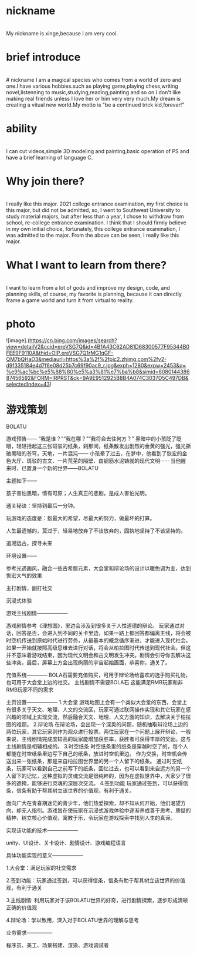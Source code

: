 # nickname
<br> My nickname is xinge,because I am very cool.
# brief introduce
<br># nickname
I am a magical species who comes from a world of zero and one.I have various hobbies.such as playing game,playing chess,writing novel,listenning to music,studying,reading,painting and so on.I don't like making real friends unless I love her or him very very much.My dream is creating a vitual new world.My motto is "be a continued trick kid,forever!"
# ability
<br>I can cut videos,simple 3D modeling and painting,basic operation of PS and have a brief learning of language C.
# Why join there?
<br>I really like this major. 2021 college entrance examination, my first choice is this major, but did not be admitted, so, I went to Southwest University to study material majors, but after less than a year, I chose to withdraw from school, re-college entrance examination. I think that I should firmly believe in my own initial choice, fortunately, this college entrance examination, I was admitted to the major. From the above can be seen, I really like this major.
# What I want to learn from there?
<br>I want to learn from a lot of gods and improve my design, code, and planning skills, of course, my favorite is planning, because it can directly frame a game world and turn it from virtual to reality.
# photo
![image].(https://cn.bing.com/images/search?view=detailV2&ccid=ereVSG7Q&id=4B1A43C62AD81D68300577F95344B0FEE9F9110A&thid=OIP.ereVSG7Q1rMG1qGF-QM7bQHaD3&mediaurl=https%3a%2f%2fpic2.zhimg.com%2fv2-d9f335184e4d7f6e08d25b7c69f90ac9_r.jpg&exph=1280&expw=2453&q=%e9%ac%bc%e5%88%80%e5%a3%81%e7%ba%b8&simid=608014438687456592&FORM=IRPRST&ck=9A9E9512925B8B4A074C3037D5C497DB&selectedIndex=43)

# 游戏策划
BOLATU

游戏预告——
“我是谁？”“我在哪？”“我将会去往何方？”
黑暗中的小孩眨了眨眼，轻轻拾起这三张斑驳的纸条，刹那间，纸条散发出剧烈的金黄的强光，强光撕破黑暗的苍穹，天地，一片混沌——
小孩晕了过去，在梦中，他看到了恢宏的金色大厅、斑驳的古文、一片荒芜的隔壁、由钢筋水泥铸就的现代文明······
当他醒来时，已置身一个新的世界——BOLATU

主题如下——

孩子害怕黑暗，情有可原；人生真正的悲剧，是成人害怕光明。

通关秘诀：坚持到最后一分钟。

玩游戏的态度是：抱最大的希望，尽最大的努力，做最坏的打算。

人生最遗憾的，莫过于，轻易地放弃了不该放弃的，固执地坚持了不该坚持的。

追溯远古，探寻未来

环境设置——

参考光遇画风，融合一些古希腊元素，大会堂和辩论场的设计以暖色调为主，达到恢宏大气的效果

主打剧情，副打社交

沉浸式体验

游戏主线剧情——————

游戏剧情参考《理想国》，里边会涉及到很多关于人性道德的辩论。
玩家通过对话，回答是否，会进入到不同的关卡里边，如果一路上都回答都偏离主线，将会被时空机传送到原始时代进行劳务，从最基本的概念循序渐进，才能进入现代社会。
如果一开始就按照高级思维去进行对话，将会从柏拉图时代传送到现代社会。但这并不意味着游戏结束，因为现代文明会和古文明发生冲突。剧情会引导你去解决这些冲突，最后，屏幕上方会出现绚丽的宇宙起始画面，恭喜你，通关了。

充值系统————
BOLA石需要充值购买，可用于辩论场给喜欢的选手购买礼物，也可用于大会堂上边的社交。
主线剧情不需要BOLA石
这能满足RMB玩家和非RMB玩家不同的需求

主页设置——————
1.大会堂
游戏地图上会有一个类似大会堂的东西，会堂上有很多关乎天文、地理、人文的交流区，玩家可通过联网操作实现和其它玩家在感兴趣的领域上实现交流，然后融合天文、地理、人文方面的知识，去解决关于柏拉图的难题。
2.辩论场
在辩论场，会出现一个深奥的问题，随机抽取辩论场上边的两位玩家，其它玩家则作为观众进行投票。两位玩家在一个问题上展开辩论，一般来说，主线剧情完成度较高的玩家能增加获胜率，获胜者可获得丰厚的奖励。这与主线剧情是相辅相成的。
3.时空纸条
时空纸条里的纸条是穿越时空了的，每个人都能在时空纸条里边写下自己的纸条，放进时空机里边。
作为交换，时空机会传送出来一张纸条，那是来自柏拉图世界里的另一个人留下的纸条。
通过时空纸条，玩家可以看到自己之前写下的纸条，回忆过去，也可以看到来自远方的另一个人留下的记忆，这种虚拟的灵魂交流是很纯粹的，因为在虚拟世界中，大家少了很多的遮掩，能够进行灵魂的深层次交流。
4.签到功能
玩家通过签到，可以获得信条，信条有助于帮其树立该世界的价值观，有利于通关。

面向广大在青春期迷茫的青少年，他们热爱探索，却不知从何开始，他们渴望方向，却无人指引。游戏旨在使玩家在沉浸式游戏体验中逐渐养成善于思考、质疑的精神，树立核心价值观，寓教于乐，令玩家在游戏探索中找到人生的真谛。

实现该功能的技术——————

unity、UI设计、关卡设计、剧情设计、游戏编程语言

具体功能实现的意义——————

1.大会堂：满足玩家的社交需求

2.签到功能：玩家通过签到，可以获得信条，信条有助于帮其树立该世界的价值观，有利于通关

3.主线剧情: 利用玩家对于该BOLATU世界的好奇，进行剧情探索，逐步形成清晰正确的价值观

4.辩论场：学以致用，深入对于BOLATU世界的理解与思考

业务需求—————

程序员、美工、场景搭建、渲染、游戏调试者
